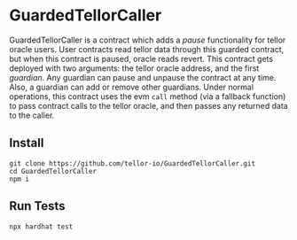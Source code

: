 # GuardedTellorCaller

GuardedTellorCaller is a contract which adds a _pause_ functionality for tellor oracle users. User contracts read tellor data through this guarded contract, but when this contract is paused, oracle reads revert. This contract gets deployed with two arguments: the tellor oracle address, and the first _guardian_. Any guardian can pause and unpause the contract at any time. Also, a guardian can add or remove other guardians. Under normal operations, this contract uses the evm `call` method (via a fallback function) to pass contract calls to the tellor oracle, and then passes any returned data to the caller.


## Install
```shell
git clone https://github.com/tellor-io/GuardedTellorCaller.git
cd GuardedTellorCaller
npm i
```

## Run Tests
```shell
npx hardhat test
```

